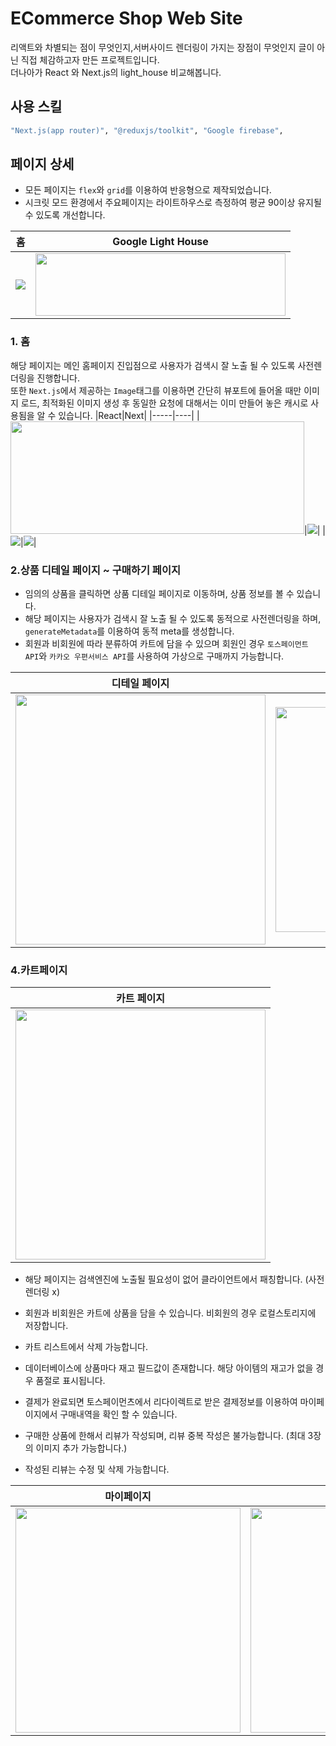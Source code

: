 # ECommerce Shop Web Site

리액트와 차별되는 점이 무엇인지,서버사이드 렌더링이 가지는 장점이 무엇인지 글이 아닌 직접 체감하고자 만든 프로젝트입니다.
<br>더나아가 React 와 Next.js의 light_house 비교해봅니다.

## 사용 스킬

```bash
"Next.js(app router)", "@reduxjs/toolkit", "Google firebase",
```

## 페이지 상세

- 모든 페이지는 `flex`와 `grid`를 이용하여 반응형으로 제작되었습니다.
- 시크릿 모드 환경에서 주요페이지는 라이트하우스로 측정하여 평균 90이상 유지될 수 있도록 개선합니다.

| 홈                                                                                                            | Google Light House                                                                                                                         |
| ------------------------------------------------------------------------------------------------------------- | ------------------------------------------------------------------------------------------------------------------------------------------ |
| <img src='https://github.com/zaar625/NextJs_PortFolio/assets/69461545/b287f49c-1f74-4f25-8166-f51267b7d89d'/> | <img src='https://github.com/zaar625/NextJs_PortFolio/assets/69461545/74ed812c-eb30-4753-92fa-d4a38cabb44a' width='400px' height='100px'/> |

### 1. 홈

해당 페이지는 메인 홈페이지 진입점으로 사용자가 검색시 잘 노출 될 수 있도록 사전렌더링을 진행합니다.<br>
또한 `Next.js`에서 제공하는 `Image`태그를 이용하면 간단히 뷰포트에 들어올 때만 이미지 로드, 최적화된 이미지 생성 후 동일한 요청에 대해서는 이미 만들어 놓은 캐시로 사용됨을 알 수 있습니다.
|React|Next|
|-----|----|
|<img src='https://github.com/zaar625/NextJs_PortFolio/assets/69461545/82475a77-6400-4746-9b3d-5043089025a6' width='470px' height='180px'/>|<img src='https://github.com/zaar625/NextJs_PortFolio/assets/69461545/1e6f16b5-e8ad-4912-8ed3-d7eee5746d8f'/>|
|<img src='https://github.com/zaar625/NextJs_PortFolio/assets/69461545/b2f8b902-fb8a-4b86-9bf0-9eb76a7469a0'/>|<img src='https://github.com/zaar625/NextJs_PortFolio/assets/69461545/52d86d1b-1510-4263-8b11-7ebd7004b8fe'/>|

### 2.상품 디테일 페이지 ~ 구매하기 페이지

- 임의의 상품을 클릭하면 상품 디테일 페이지로 이동하며, 상품 정보를 볼 수 있습니다. <br>
- 해당 페이지는 사용자가 검색시 잘 노출 될 수 있도록 동적으로 사전렌더링을 하며, `generateMetadata`를 이용하여 동적 meta를 생성합니다.
- 회원과 비회원에 따라 분류하여 카트에 담을 수 있으며 회원인 경우 `토스페이먼트 API`와 `카카오 우편서비스 API`를 사용하여 가상으로 구매까지 가능합니다.

| 디테일 페이지                                                                                                                              | 구매하기                                                                                                                                  |
| ------------------------------------------------------------------------------------------------------------------------------------------ | ----------------------------------------------------------------------------------------------------------------------------------------- |
| <img src='https://github.com/zaar625/NextJs_PortFolio/assets/69461545/871f0fe7-a063-48dd-a8aa-ffe4b70c0507' width='400px' height='400px'/> | <img src='https://github.com/zaar625/NextJs_PortFolio/assets/69461545/2a042e34-c0c8-4eb0-aa47-b76a1acc3403'  width=350px height='360px'/> |

### 4.카트페이지

| 카트 페이지                                                                                                                   |
| ----------------------------------------------------------------------------------------------------------------------------- |
| <img src='https://github.com/zaar625/NextJs_PortFolio/assets/69461545/79aff3ec-3398-4b9d-902e-dffd88b5fee7'  height='400px'/> |

- 해당 페이지는 검색엔진에 노출될 필요성이 없어 클라이언트에서 패칭합니다. (사전렌더링 x)
- 회원과 비회원은 카트에 상품을 담을 수 있습니다. 비회원의 경우 로컬스토리지에 저장합니다.
- 카트 리스트에서 삭제 가능합니다.
- 데이터베이스에 상품마다 재고 필드값이 존재합니다. 해당 아이템의 재고가 없을 경우 품절로 표시됩니다.

- 결제가 완료되면 토스페이먼츠에서 리다이렉트로 받은 결제정보를 이용하여 마이페이지에서 구매내역을 확인 할 수 있습니다.
- 구매한 상품에 한해서 리뷰가 작성되며, 리뷰 중복 작성은 불가능합니다. (최대 3장의 이미지 추가 가능합니다.) <br>
- 작성된 리뷰는 수정 및 삭제 가능합니다.

| 마이페이지                                                                                                                   | 리뷰작성하기                                                                                                                             |
| ---------------------------------------------------------------------------------------------------------------------------- | ---------------------------------------------------------------------------------------------------------------------------------------- |
| <img src='https://github.com/zaar625/NextJs_PortFolio/assets/69461545/a5b0ebc2-014e-4f2d-9e27-3012a81c58bc' height='360px'/> | <img src='https://github.com/zaar625/NextJs_PortFolio/assets/69461545/3e032e88-7c3b-4403-b434-f6d607ca672a' width=350px height='360px'/> |
